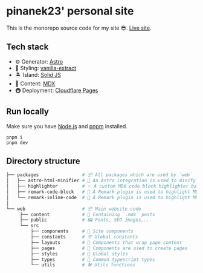 # pinanek23' personal site

This is the monorepo source code for my site 😎. [Live site](http://pinanek23.pages.dev).

## Tech stack

- ⚙️ Generator: [Astro](http://astro.build)
- 🎨 Styling: [vanilla-extract](http://vanilla-extract.style)
- 🏝️ Island: [Solid JS](https://www.solidjs.com)
- 📝 Content: [MDX](http://mdxjs.com)
- 🚇 Deployment: [Cloudflare Pages](https://pages.cloudflare.com)

## Run locally

Make sure you have [Node.js](https://nodejs.org) and [pnpm](https://pnpm.io) installed.

```console
pnpm i
pnpm dev
```

## Directory structure

```bash
├── packages                # 📦 All packages which are used by `web`
│   ├── astro-html-minifier # 🚀 An Astro integration is used to minify build output HTMLs
│   ├── highlighter         # ✨ A custom MDX code block highlighter base on Shiki
│   ├── remark-code-block   # 💅 A Remark plugin is used to highlight MDX code block
│   └── remark-inline-code  # 💅 A Remark plugin is used to highlight MDX inline code
│
└── web                     # 📦 Main website code
     ├── content            # 📝 Containing `.mdx` posts
     ├── public             # 🖼️ Fonts, SEO images,...
     └── src
         ├── components     # 🧩 Site components
         ├── constants      # 🪧 Global constants
         ├── layouts        # 📏 Components that wrap page content
         ├── pages          # 📄 Components are used to create pages
         ├── styles         # 🎨 Global styles
         ├── types          # 🦺 Common typescript types
         └── utils          # 🛠️ Utils functions
```
